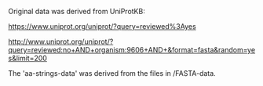 Original data was derived from UniProtKB:

https://www.uniprot.org/uniprot/?query=reviewed%3Ayes

http://www.uniprot.org/uniprot/?query=reviewed:no+AND+organism:9606+AND+&format=fasta&random=yes&limit=200

The 'aa-strings-data' was derived from the files in /FASTA-data.

